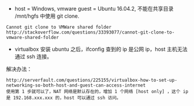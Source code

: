 ﻿
* host = Windows, vmware guest = Ubuntu 16.04.2, 不能在共享目录 /mnt/hgfs 中使用 git clone.
```
Cannot git clone to VMWare shared folder
http://stackoverflow.com/questions/33393077/cannot-git-clone-to-vmware-shared-folder
```

* virtualbox 安装 ubuntu 之后，ifconfig 查到的 ip 是公网 ip，host 主机无法通过 ssh 连接。

解决办法：
```
http://serverfault.com/questions/225155/virtualbox-how-to-set-up-networking-so-both-host-and-guest-can-access-internet
使用第 1 步就可以了，NAT 网络是默认存在的，增加 1 个网络 [host only] ，这个 ip 是 192.168.xxx.xxx 的，host 可以通过 ssh 访问。
```
